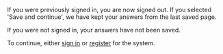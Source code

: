 If you were previously signed in, you are now signed out. If you selected 'Save and continue', we have kept your answers from the last saved page.

If you were not signed in, your answers have not been saved.

To continue, either [sign in](/licence-type) or [register](/registration) for the system.
